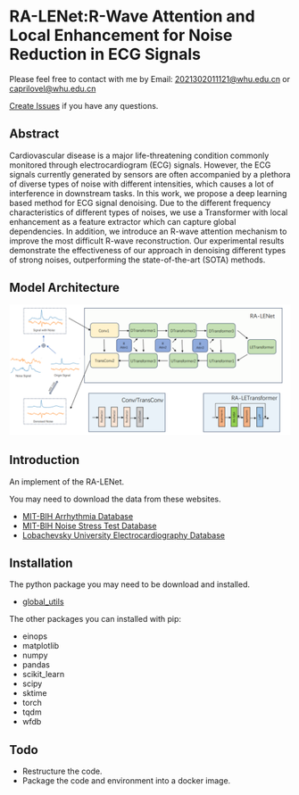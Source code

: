 # RA-LENet:R-Wave Attention and Local Enhancement for Noise Reduction in ECG Signals

Please feel free to contact with me by Email: [2021302011121@whu.edu.cn](mailto:2021302011121@whu.edu.cn) or [caprilovel@whu.edu.cn](mailto:caprilovel@whu.edu.cn)

[Create Issues](https://https://github.com/caprilovel/ECG_Denoise/issues) if you have any questions.

## Abstract 

Cardiovascular disease is a major life-threatening condition commonly monitored through electrocardiogram (ECG) signals. However, the ECG signals currently generated by sensors are often accompanied by a plethora of diverse types of noise with different intensities, which causes a lot of interference in downstream tasks. In this work, we propose a deep learning based method for ECG signal denoising. Due to the different frequency characteristics of different types of noises, we use a Transformer with local enhancement as a feature extractor which can capture global dependencies. In addition, we introduce an R-wave attention mechanism to improve the most difficult R-wave reconstruction. Our experimental results demonstrate the effectiveness of our approach in denoising different types of strong noises, outperforming the state-of-the-art (SOTA) methods.



## Model Architecture

![](./readme_assets/whole_arch.png)

## Introduction

An implement of the RA-LENet.

You may need to download the data from these websites.

- [MIT-BIH Arrhythmia Database](https://www.physionet.org/content/mitdb/1.0.0/)
- [MIT-BIH Noise Stress Test Database](https://www.physionet.org/content/nstdb/1.0.0/)
- [Lobachevsky University Electrocardiography Database](https://physionet.org/content/ludb/1.0.1/)


## Installation

The python package you may need to be download and installed.

- [global_utils](https://github.com/caprilovel/global_utils)

The other packages you can installed with pip:

- einops
- matplotlib
- numpy
- pandas
- scikit_learn
- scipy
- sktime
- torch
- tqdm
- wfdb
## Todo
- Restructure the code.
- Package the code and environment into a docker image.



